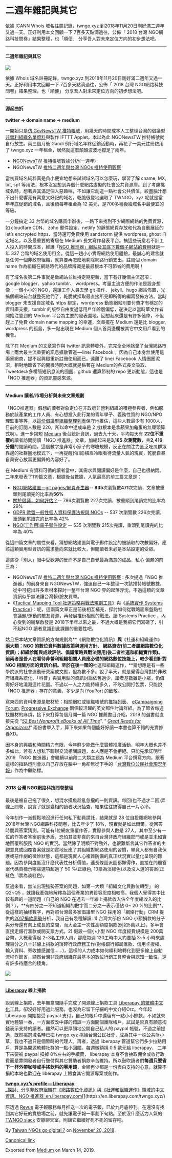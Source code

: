 二週年雜記與其它
========

依據 ICANN Whois 域名註冊記錄，twngo.xyz 到2018年11月20日剛好滿二週年又過一天。正好利用本文回顧一下 7百多天點滴過往，公佈「 2018 台灣 NGO網路科技問卷」結果整理，也「順便」 分享吾人對未來定位方向的初步想法吧。

* * *

#### 二週年雜記與其它

![](https://cdn-images-1.medium.com/max/800/1*bSXp0wPodbvcUBB0Eu4RJg.png)

依據 Whois 域名註冊記錄，twngo.xyz 到2018年11月20日剛好滿二週年又過一天。正好利用本文回顧一下 7百多天點滴過往，公佈「 2018 台灣 NGO網路科技問卷」結果整理，也「順便」 分享吾人對未來定位方向的初步想法吧。

* * *

#### 源起曲折

**twitter → domain name → medium**

一開始只是[仿 GovNewsTW 推特帳號](https://to.twngo.xyz/2wBUrAp)，用幾天的時間成本人工整理台灣的倡議型[非營利組織名單資料](https://docs.google.com/spreadsheets/d/1BIPwaKGYTH_lwXFSKJi8P61Yaz1dKn9iO_UG5IWdu6M/edit?usp=sharing)與製作 IFTTT Applet。本以為此 NGONewsTW 推特帳號就自行放生。兩三個月後 Gandi 例行域名年終促銷活動時，再花了一美元註冊啟用了 twngo.xyz 一年租金，居然就這麼顛顛波波地撐足了兩年。

*   [NGONewsTW 推特帳號數據分析](http://to.twngo.xyz/2r00jMH)(一週年)
*   NGONewsTW [推特二週年與台灣 NGOs 推持使用觀察](https://to.twngo.xyz/2PdCGgk)

當初買域名純粹真是貪小便宜地想來試試域名可以怎麼玩，學習了解 cname, MX, txt, spf 等用法，根本沒妄想到弄個什麼網路虛擬的社會公共資源庫。到了考慮挑域名時，想著與其滿足個人惡趣味，不如讓它創造一點社會公共價值，絞盡腦汁想不出什麼響亮有寓意又好記的域名，乾脆很聳地選取了 TWNGO，xyz 呢就是當年年底促銷的域名，且後續每年租金為 12 美元，是700多種後綴域名中最便宜的等級。

一分鐘搞定 33 台幣的域名購買申辦後，一路下來找到不少網際網路的免費資源，如 cloudfare CDN、 zoho 郵件設定、netlify 的靜態網頁存放和代為自動展延的 let’s encrypted https、當時還可免費使用 sandstorm 提供 wordpress, ghost 自定域名，以及最重要的寄居在 Medium 長文寫作發表平台。搞這些玩意若不計工人投入的時間成本，維護「[NGO 推進器」網站及其底下數個子網站的費用](https://medium.twngo.xyz/ngonewstw-%E6%8E%A8%E7%89%B9%E5%B8%B3%E8%99%9F-aac12ec7cac9)就是一年 337 台幣的域名使用租金。從這一趟小小實際網路使用體驗，最誠心的建言就是任何一個非政府組織，就算要再怎麼地剃除網路行鎖支出，註冊個 domain name 作為組織在網路時代的品牌辨識是最最根本不可節省的費用啊！

有了域名後第二件事就是做網站並維持定期更新，當下有好幾個主流選項：google blogger、yahoo tumblr、 wordpress。考量主流方便的作法是設身想像：一個小小的 NGO，還讓工作人員去學 git 操作、 jekyll、hugo 網站佈置，光搞個網站前台就整死他們了，乾脆就採取最直接所見即所得的編寫發佈方法。當時 blogger 未支援自定域名 https 綁定，wordpress 動態網站則要付費才有穩定的資料庫支援，tumblr 的版型自由度過低用戶年齡層偏低，遂決定以當時華文作者開始注意到的 Medium 平台為主要的發表園地。回想起來還是有許多僥倖，不但趕上了免費 domain name mapping 的幸運，文章擺在 Medium 還是比 blogger, wordpress 的孤島，多一點出現在 Medium 個人首頁邊欄被其它中文用戶看到的機會。

除了在 Medium 的文章寫作與 twitter 訊息轉發外，完完全全地捨棄了台灣網路市場上兩大最主流重要的訊息擴散管道 — line/ Facebook ，因為自己本身無使用這兩家網商，提不起興緻重新註冊使用而已。遠離了 line/ Facebook 人情圈圈泥沼，相對地節省下的開機時間大概就是黏著在 Medium的各式長文吸取、Tweetdeck多欄簡短訊息流的囫圇、github 還算節制的 repo 更新動態，這也是「NGO 推進器」的資訊靈感來源。

* * *

#### Medium 讀者/市場分析與未來文章規劃

「NGO推進器」假想的讀者對象定位在非政府非營利組織的積極參與者，例如服務於該產業的工作人員、有心想投入此行業的青年學子、義務性質的 NGO/NPO 理監事等等，以[這份倡議型組織整理列表](https://docs.google.com/spreadsheets/d/1BIPwaKGYTH_lwXFSKJi8P61Yaz1dKn9iO_UG5IWdu6M/edit?usp=sharing)保守地推估，這些人數最少有 1000人，目前的訂閱人數是 220，所以命中達成率是 2 成(根本是拿蘋果加龜蛋的無厘頭算式啊)。進一步揭短 [Medium](https://medium.com/u/504c7870fdb6) 後台統計資訊，過去九十天，平均每天有 **22位不重覆**的讀者訪問閱讀「NGO 推進器」文章，加總起來是**3,165 次瀏覽數**，共**2,416分鐘**的閱讀時間。這個數字是非常小家子的寒嗆規模，反正在關注力匱乏吃瓜群眾靠邊的社群圈地模式下，一再提醒(催眠)橫眉冷眼看待流量人氣的現實，乾脆自暴自棄安心放寫更偏鋒的內容好了。

在 Medium 有資料可循的讀者當中，其需求與閱讀偏好是什麼，自己也很納悶。二年來發表了119篇文章，根據後台數據，人氣最高的前三篇文章是：

*   [NGO網站建置－git pages/網頁產生器](https://to.twngo.xyz/2BfoCP0)\-- **835**次瀏覽數**471**次完讀，文章被重頭到尾讀完的比率為**56%**
*   [關於倡議，如何評估？](https://to.twngo.xyz/2pLvZH5)\-- 786次瀏覽數 227次完讀，被重頭到尾讀完的比率為 29%
*   [GDPR 歐盟一般性個人資料保護法規與 NGOs](https://to.twngo.xyz/2gO1Brz) -- 537 次瀏覽數 226次完讀，重頭到尾讀完的比率為 42%
*   [NGO(工作用)電子郵件設定](http://to.twngo.xyz/2to3eEc) -- 535 次瀏覽數 215次完讀，重頭到尾讀完的比率為 40%

從這四篇文章的屬性來看，猜想網站建置與電子郵件設定的被讀取的次數偏好，應該這類實用型資訊的需求量向來就比較大，但閱讀者未必是本站設定的受眾。

這些從「別人」眼中受歡迎的反而不是自己自覺最為滿意的成品，私心 偏頗的前三為：

*   NGONewsTW [推特二週年與台灣 NGOs 推持使用觀察](https://to.twngo.xyz/2PdCGgk) : 多次提過「NGO 推進器」的前身來自 NGONewsTW，強迫自己一年整理一次該推特帳號數據，從中可挖出許多素材來探討一整年台灣 NGO 界的起落浮沈，不過這類的文章資訊似乎無法讓台灣賴/臉友買單。
*   《[Tactical Mapping Tool 社運策略與戰法規劃工具](https://to.twngo.xyz/2ybr9rC)》與《[系統實作 Systems Practice](https://to.twngo.xyz/2yPiMlW)》：呃，這兩篇文章正是前後相互補充，探討如何從戰略面來盤點社會議題/運動的敵友資源，再發展推衍相應的戰法。讀 Systems Practice ，內心受到的衝擊啟發是 2018下半年以來之最，不過大概是我把它們寫砸了，引不起NGO 讀者意識到此課題的重要性吧。

姑且把本站文章資訊的方向規劃為**《網路數位化資訊》**與**《社運和組織運作》**兩大類：NGO 的數位資料數據政策與運用方針、 網路資安(前二者屬網路數位化資訊)；組織診斷與成效評估、倡議策略與戰法應用(後二者社運和組織實作類)。前兩者是吾人在看待非營利組織相關人員應必備的網路數位技能上，較少看到針對 NGO 相關方面的資訊介紹。至於在後一類的**社運和組織運作，**猜想應是有一些學院派的社會運動研究案或文獻，但為數不多。說了半天，就是覺得台灣對於非政府組織系統化、「科普」與實用型的資訊討論依舊過少，讀者基數雖是小眾，仍值得好好地澆溉這片花園。不過以一人之力能持續多久，不敢公開打包票，只能說「NGO 推進器」存在的意義，多少是向 [iYouPort](https://medium.com/u/e5835fc6e3b2) 的致敬。

寫東西的資料來源是取材於：相關網紅或組織帳號的[推特列表](https://twitter.com/a5288/lists/ngo-go-digital)、 [eCampaigning Forum](http://fairsay.com/networks/ecampaigning-forum), [Progressive Exchange](http://www.progressiveexchange.org/login.htm) 兩個較活躍的英文郵件討論群組。為了節省每週找題材的麻煩，接下來打算每個月開一篇 NGO 推薦書目介紹，2019 的選書就直接先從 “[_52 Best Nonprofit eBooks of All Time_](https://bookauthority.org/books/best-nonprofit-ebooks)”, “ [_Great Reads for Organizers!_](https://socialmovementtechnologies.org/campaign-support/great-reads/)” 兩份書單入手，算下來如果每個能好好讀一本書也算不錯的充實修養XD。

因本身的興趣和時間精力有限，今年鮮少能做什麼實體推廣活動，明年大概也差不多如此，若有人想私下聊聊交流相關課題，本人應是不會拒絕。只能先承諾明年 2019 「NGO 推進器」會繼續以前段二大類主題為 Medium 平台撰寫方向，跟著這樣的指路燈則會以自己存放在腦中一角卻無從下手的「[台灣數位公民社會現況年報](https://to.twngo.xyz/2OURpN3)」作為中繼路標。

* * *

#### 2018 台灣 NGO網路科技問卷整理

最後是被自己拖了很久，想混水摸魚趁亂忽攏的一則資訊。每回(也不過才二回)弄線上問卷，說實了就是變相的讀者狀況抽查，結果往往搞得自己一片心冷。

今年刻作一派輕鬆地沒進行任何私下動員請託，結果就是 28 位自投羅網地參與2018年台灣 NGO網路科技問卷，比去年少了 18%，現實就是如此爾爾。從回答時間與答案猜測，可能有1位網友重覆作答，實際參與人數是 27人，其中至少有一位的作答者答案前後矛盾，恐怕其並非真的來自台灣非政府組織部門或是並未如實地回覆所服務 NGO 的實況。當然除了明顯不對勁外，也很難斷言其它作答者的主觀意見或回覆答案就是如實地反應了其組織對網路使用的習慣，畢竟人都有自我保護或惡作劇的微妙狀態，這都是現實人心複雜防備的真正狀況實以量化呈現的難題。因為參與度低沒什麼代表性分析價值，連長條圖派圖都懶得作，直接在問題答案代碼頁標示哪些選項超過了 50 %(正綠色, 13票為淡綠色)以及沒人選的答案(正紅色, 1票為淡紅色)。

反過來看，無法出現強勢答案的問題，如第一大類「組織文化與數位轉型」 的Q2~Q5 ，就讓我牽強地解釋為這個產業的異質容忍度相較高。我個人覺得其中比較有趣的一道問題〈自己的 NGO 在過去一年線上捐款收入佔全年度總收入的比例？〉，**有四分之一不知道組織的數字而二分之一表示僅佔 0~ 20 %的比例**。從這樣的抽樣數字，再對照台灣最多家倡議型 NGO 採用的「網絡行動」CRM 提供的[2017捐款趨勢](https://neticrm.tw/report/2017)分析，我自己有幾種解讀: 1) 台灣大部份 NGO 小額捐款的分子與分母還有向上成長的空間，而大金主一次性高額度捐款(例如5萬以上)，多半會直接走銀行滙款或開支票方式。2) 假設一個小小型 NGO 年度經費規模是 200萬台幣，大概養得起 2~3名工作人員，那麼每週 120工時中大約要抽 3~5 小時來處理百分之八十非線上捐款的瑣碎行政庶務工作(對帳銀行郵局滙款、信用卡授權、輸入資料、寄收據感謝信……)，這樣的人力成本如何順利地轉化到更多線上自動流程作節省，顯然台灣非政府組織在最基本的數位行銷工具整合與認知一致性，還有許多待磨合的稜角。

[![](https://cdn-images-1.medium.com/max/1200/1*taR6FUV2cKadx_EgHjrhwQ.png)](https://docs.google.com/spreadsheets/d/1qpXUao69b3GgIH2vaA6Je_KhiftJSZMBaK54SwIXg2w/edit?usp=sharing)

* * *

#### [Liberapay](https://medium.com/u/81688dca3458) 線上捐款

說到線上捐款，去年無意間隨手完成了開源線上捐款工具 [Liberapay 的繁體中文化](https://github.com/twngo/l10n)工具，卻沒好好用過此服務，也沒為它留下仔細的中文介紹Orz。今年起 Liberapay 開始接受 paypal 支付，自己的帳戶中還留有一點小小餘款，不如就來實地體驗一番，一方面校改中譯的錯誤一方面開個團隊帳戶，試試是否真有願意掏錢表示支持的讀者。雖然可以更厚顏地公開自己私人的 paypal 帳號，不過之前提過，既然挑選域名時已把 twngo.xyz 捐給台灣公民社會，成為其中一株公共財小草，我也不過只是個暫時的代理人。再者，透過 liberapay 管道幫它們多少拉點用戶，算是為開源軟體社群的一點小回饋。每週微額捐 0.5 歐元給 liberapay， 二年下來要被 paypal 扣掉 8%左右的手續費， liberapay 本身不會抽取佣金或收行政費而是靠開發者自行墊付與其它贊助者捐款辛苦維持。所以鼓吹讀者們**每週只要省下一杯外帶咖啡或手搖飲料的零用錢**，金額再少都是一份表白支持的心意，就算不捐給本站也歡迎在 liberapay 上餵食其它開源專案或創作。

[**twngo.xyz’s profile — Liberapay**  
_探討、分享非政府組織在《網路數位化資訊》與《社運和組織運作》領域的中文資訊。NGO 推進器_en.liberapay.com](https://en.liberapay.com/twngo.xyz/ "https://en.liberapay.com/twngo.xyz/")[](https://en.liberapay.com/twngo.xyz/)

原透過 [Revue](https://medium.com/u/1fc52b87a3ab) 電子報服務每月推送一次的電子報，已於九月底停刊。在還沒有找到其它好玩的實驗場之前，就先讓電子報一事劃下句點。至於沒什麼活力人氣的 [TWNGO slack](http://to.twngo.xyz/2tHrRtj) 安靜聊天室，則讓它繼續好死不死的留存吧。

By [Taiwan NGOs go digital ?](https://medium.com/@twngo) on [November 20, 2018](https://medium.com/p/52dcc328197f).

[Canonical link](https://medium.com/@twngo/%E4%BA%8C%E9%80%B1%E5%B9%B4%E9%9B%9C%E8%A8%98%E8%88%87%E5%85%B6%E5%AE%83-52dcc328197f)

Exported from [Medium](https://medium.com) on March 14, 2019.